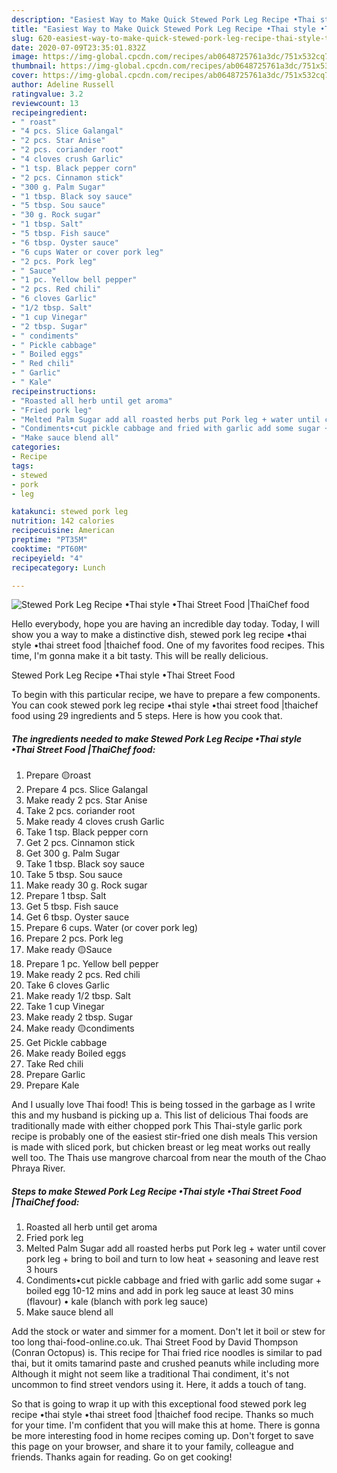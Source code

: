 ```yaml
---
description: "Easiest Way to Make Quick Stewed Pork Leg Recipe •Thai style •Thai Street Food |ThaiChef food"
title: "Easiest Way to Make Quick Stewed Pork Leg Recipe •Thai style •Thai Street Food |ThaiChef food"
slug: 620-easiest-way-to-make-quick-stewed-pork-leg-recipe-thai-style-thai-street-food-thaichef-food
date: 2020-07-09T23:35:01.832Z
image: https://img-global.cpcdn.com/recipes/ab0648725761a3dc/751x532cq70/stewed-pork-leg-recipe-•thai-style-•thai-street-food-thaichef-food-recipe-main-photo.jpg
thumbnail: https://img-global.cpcdn.com/recipes/ab0648725761a3dc/751x532cq70/stewed-pork-leg-recipe-•thai-style-•thai-street-food-thaichef-food-recipe-main-photo.jpg
cover: https://img-global.cpcdn.com/recipes/ab0648725761a3dc/751x532cq70/stewed-pork-leg-recipe-•thai-style-•thai-street-food-thaichef-food-recipe-main-photo.jpg
author: Adeline Russell
ratingvalue: 3.2
reviewcount: 13
recipeingredient:
- " roast"
- "4 pcs. Slice Galangal"
- "2 pcs. Star Anise"
- "2 pcs. coriander root"
- "4 cloves crush Garlic"
- "1 tsp. Black pepper corn"
- "2 pcs. Cinnamon stick"
- "300 g. Palm Sugar"
- "1 tbsp. Black soy sauce"
- "5 tbsp. Sou sauce"
- "30 g. Rock sugar"
- "1 tbsp. Salt"
- "5 tbsp. Fish sauce"
- "6 tbsp. Oyster sauce"
- "6 cups Water or cover pork leg"
- "2 pcs. Pork leg"
- " Sauce"
- "1 pc. Yellow bell pepper"
- "2 pcs. Red chili"
- "6 cloves Garlic"
- "1/2 tbsp. Salt"
- "1 cup Vinegar"
- "2 tbsp. Sugar"
- " condiments"
- " Pickle cabbage"
- " Boiled eggs"
- " Red chili"
- " Garlic"
- " Kale"
recipeinstructions:
- "Roasted all herb until get aroma"
- "Fried pork leg"
- "Melted Palm Sugar add all roasted herbs put Pork leg + water until cover pork leg + bring to boil and turn to low heat + seasoning and leave rest 3 hours"
- "Condiments•cut pickle cabbage and fried with garlic add some sugar + boiled egg 10-12 mins and add in pork leg sauce at least 30 mins (flavour) • kale (blanch with pork leg sauce)"
- "Make sauce blend all"
categories:
- Recipe
tags:
- stewed
- pork
- leg

katakunci: stewed pork leg 
nutrition: 142 calories
recipecuisine: American
preptime: "PT35M"
cooktime: "PT60M"
recipeyield: "4"
recipecategory: Lunch

---
```



![Stewed Pork Leg Recipe •Thai style •Thai Street Food |ThaiChef food](https://img-global.cpcdn.com/recipes/ab0648725761a3dc/751x532cq70/stewed-pork-leg-recipe-•thai-style-•thai-street-food-thaichef-food-recipe-main-photo.jpg)

Hello everybody, hope you are having an incredible day today. Today, I will show you a way to make a distinctive dish, stewed pork leg recipe •thai style •thai street food |thaichef food. One of my favorites food recipes. This time, I'm gonna make it a bit tasty. This will be really delicious.

Stewed Pork Leg Recipe •Thai style •Thai Street Food 

To begin with this particular recipe, we have to prepare a few components. You can cook stewed pork leg recipe •thai style •thai street food |thaichef food using 29 ingredients and 5 steps. Here is how you cook that.

<!--inarticleads1-->

##### The ingredients needed to make Stewed Pork Leg Recipe •Thai style •Thai Street Food |ThaiChef food:

1. Prepare  🟡roast
1. Prepare 4 pcs. Slice Galangal
1. Make ready 2 pcs. Star Anise
1. Take 2 pcs. coriander root
1. Make ready 4 cloves crush Garlic
1. Take 1 tsp. Black pepper corn
1. Get 2 pcs. Cinnamon stick
1. Get 300 g. Palm Sugar
1. Take 1 tbsp. Black soy sauce
1. Take 5 tbsp. Sou sauce
1. Make ready 30 g. Rock sugar
1. Prepare 1 tbsp. Salt
1. Get 5 tbsp. Fish sauce
1. Get 6 tbsp. Oyster sauce
1. Prepare 6 cups. Water (or cover pork leg)
1. Prepare 2 pcs. Pork leg
1. Make ready  🟡Sauce
1. Prepare 1 pc. Yellow bell pepper
1. Make ready 2 pcs. Red chili
1. Take 6 cloves Garlic
1. Make ready 1/2 tbsp. Salt
1. Take 1 cup Vinegar
1. Make ready 2 tbsp. Sugar
1. Make ready  🟡condiments
1. Get  Pickle cabbage
1. Make ready  Boiled eggs
1. Take  Red chili
1. Prepare  Garlic
1. Prepare  Kale


And I usually love Thai food! This is being tossed in the garbage as I write this and my husband is picking up a. This list of delicious Thai foods are traditionally made with either chopped pork This Thai-style garlic pork recipe is probably one of the easiest stir-fried one dish meals This version is made with sliced pork, but chicken breast or leg meat works out really well too. The Thais use mangrove charcoal from near the mouth of the Chao Phraya River. 

<!--inarticleads2-->

##### Steps to make Stewed Pork Leg Recipe •Thai style •Thai Street Food |ThaiChef food:

1. Roasted all herb until get aroma
1. Fried pork leg
1. Melted Palm Sugar add all roasted herbs put Pork leg + water until cover pork leg + bring to boil and turn to low heat + seasoning and leave rest 3 hours
1. Condiments•cut pickle cabbage and fried with garlic add some sugar + boiled egg 10-12 mins and add in pork leg sauce at least 30 mins (flavour) • kale (blanch with pork leg sauce)
1. Make sauce blend all


Add the stock or water and simmer for a moment. Don&#39;t let it boil or stew for too long thai-food-online.co.uk. Thai Street Food by David Thompson (Conran Octopus) is. This recipe for Thai fried rice noodles is similar to pad thai, but it omits tamarind paste and crushed peanuts while including more Although it might not seem like a traditional Thai condiment, it&#39;s not uncommon to find street vendors using it. Here, it adds a touch of tang. 

So that is going to wrap it up with this exceptional food stewed pork leg recipe •thai style •thai street food |thaichef food recipe. Thanks so much for your time. I'm confident that you will make this at home. There is gonna be more interesting food in home recipes coming up. Don't forget to save this page on your browser, and share it to your family, colleague and friends. Thanks again for reading. Go on get cooking!
